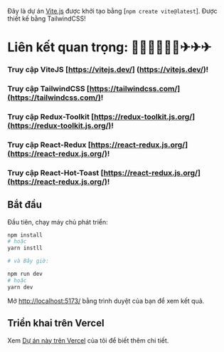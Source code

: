 
Đây là dự án [Vite.js](https://vitejs.dev/) được khởi tạo bằng [`npm create vite@latest`]. Được thiết kế bằng TailwindCSS!
# Liên kết quan trọng: 📣📢📣📢📣📢✈✈✈
### Truy cập ViteJS [https://vitejs.dev/] (https://vitejs.dev/)!

### Truy cập TailwindCSS [https://tailwindcss.com/](https://tailwindcss.com/)!
### Truy cập Redux-Toolkit [https://redux-toolkit.js.org/](https://redux-toolkit.js.org/)!
### Truy cập React-Redux [https://react-redux.js.org/](https://react-redux.js.org/)!
### Truy cập React-Hot-Toast [https://react-redux.js.org/](https://react-redux.js.org/)!

## Bắt đầu

Đầu tiên, chạy máy chủ phát triển:

```bash
npm install
# hoặc
yarn instll

# và Bây giờ:

npm run dev
# hoặc
yarn dev
```
Mở [http://localhost:5173/](http://localhost:5173/) bằng trình duyệt của bạn để xem kết quả.

## Triển khai trên Vercel
Xem [Dự án này trên Vercel](https://travigo-travel-jsstack.vercel.app) của tôi để biết thêm chi tiết.